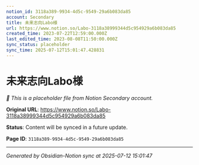```yaml
---
notion_id: 3118a389-9934-4d5c-9549-29a6b083da85
account: Secondary
title: 未来志向Labo様
url: https://www.notion.so/Labo-3118a38999344d5c954929a6b083da85
created_time: 2023-07-22T12:59:00.000Z
last_edited_time: 2023-08-08T11:50:00.000Z
sync_status: placeholder
sync_time: 2025-07-12T15:01:47.428831
---
```


# 未来志向Labo様

*🔄 This is a placeholder file from Notion Secondary account.*

**Original URL**: https://www.notion.so/Labo-3118a38999344d5c954929a6b083da85

**Status**: Content will be synced in a future update.

**Page ID**: `3118a389-9934-4d5c-9549-29a6b083da85`

---

*Generated by Obsidian-Notion sync at 2025-07-12 15:01:47*
